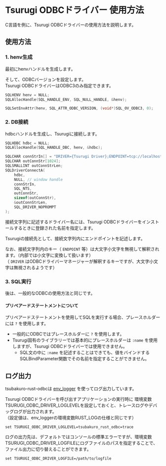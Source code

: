 # Tsurugi ODBCドライバー 使用方法

C言語を例に、Tsurugi ODBCドライバーの使用方法を説明します。

## 使用方法

### 1. henv生成

最初にhenvハンドルを生成します。

そして、ODBCバージョンを設定します。  
Tsurugi ODBCドライバーはODBC3のみ指定できます。

```c
SQLHENV henv = NULL;
SQLAllocHandle(SQL_HANDLE_ENV, SQL_NULL_HANDLE, &henv);

SQLSetEnvAttr(henv, SQL_ATTR_ODBC_VERSION, (void*)SQL_OV_ODBC3, 0);
```

### 2. DB接続

hdbcハンドルを生成し、Tsurugiに接続します。

```c
SQLHDBC hdbc = NULL;
SQLAllocHandle(SQL_HANDLE_DBC, henv, &hdbc);

SQLCHAR connStrIn[] = "DRIVER={Tsurugi Driver};ENDPOINT=tcp://localhost:12345;";
SQLCHAR outConnStr[1024];
SQLSMALLINT outConnStrLen;
SQLDriverConnectA(
    hdbc,
    NULL, // window handle
    connStrIn,
    SQL_NTS,
    outConnStr,
    sizeof(outConnStr),
    &outConnStrLen,
    SQL_DRIVER_NOPROMPT
);
```

接続文字列に記述するドライバー名には、Tsurugi ODBCドライバーをインストールするときに登録された名前を指定します。

Tsurugiの接続先として、接続文字列内にエンドポイントを記述します。

なお、接続文字列内のキー（ `ENDPOINT` 等）は大文字小文字を無視して解釈されます。（内部では小文字に変換して扱います）  
（ `DRIVER` はODBCドライバーマネージャーが解釈するキーですが、大文字小文字は無視されるようです）

### 3. SQL実行

後は、一般的なODBCの使用方法と同じです。

#### プリペアードステートメントについて

プリペアードステートメントを使用してSQLを実行する場合、プレースホルダーには `?` を使用します。

- 一般的にODBCではプレースホルダーに `?` を使用します。
- Tsurugi固有のライブラリーでは基本的にプレースホルダーは `:name` を使用しますが、Tsurugi ODBCドライバーでは使用できません。
  - SQL文の中に `:name` を記述することはできても、値をバインドする SQLBindParameter関数でその名前を指定することができません。

## ログ出力

tsubakuro-rust-odbcは [env_logger](https://crates.io/crates/env_logger) を使ってログ出力しています。

Tsurugi ODBCドライバーを呼び出すアプリケーションの実行時に 環境変数TSURUGI_ODBC_DRIVER_LOGLEVELを設定しておくと、トレースログやデバッグログが出力されます。  
（設定値は、env_loggerの環境変数RUST_LOGの仕様と同じです）

```dos
set TSURUGI_ODBC_DRIVER_LOGLEVEL=tsubakuro_rust_odbc=trace
```

ログの出力先は、デフォルトではコンソールの標準エラーですが、環境変数TSURUGI_ODBC_DRIVER_LOGFILEにログファイルのパスを指定することで、ファイル出力に切り替えることができます。

```dos
set TSURUGI_ODBC_DRIVER_LOGFILE=/path/to/logfile
```

